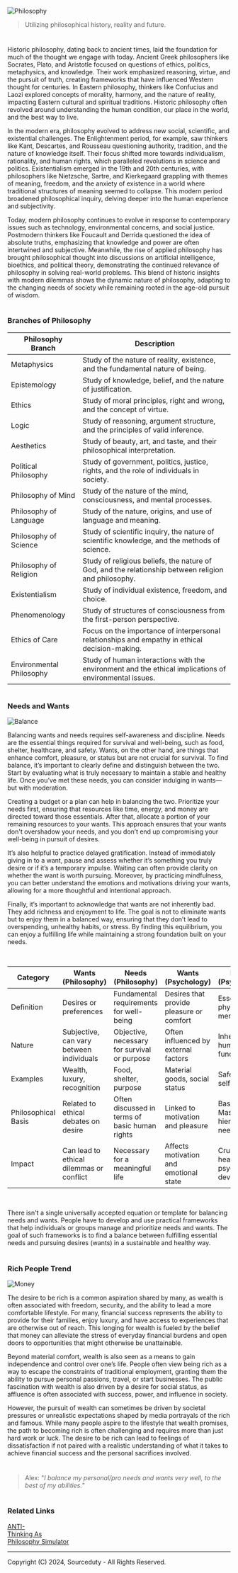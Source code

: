 ![Philosophy](https://github.com/user-attachments/assets/b4ef4a23-c3ae-476f-9f0d-e0656c6a0a8f)

> Utilizing philosophical history, reality and future.

#

Historic philosophy, dating back to ancient times, laid the foundation for much of the thought we engage with today. Ancient Greek philosophers like Socrates, Plato, and Aristotle focused on questions of ethics, politics, metaphysics, and knowledge. Their work emphasized reasoning, virtue, and the pursuit of truth, creating frameworks that have influenced Western thought for centuries. In Eastern philosophy, thinkers like Confucius and Laozi explored concepts of morality, harmony, and the nature of reality, impacting Eastern cultural and spiritual traditions. Historic philosophy often revolved around understanding the human condition, our place in the world, and the best way to live.

In the modern era, philosophy evolved to address new social, scientific, and existential challenges. The Enlightenment period, for example, saw thinkers like Kant, Descartes, and Rousseau questioning authority, tradition, and the nature of knowledge itself. Their focus shifted more towards individualism, rationality, and human rights, which paralleled revolutions in science and politics. Existentialism emerged in the 19th and 20th centuries, with philosophers like Nietzsche, Sartre, and Kierkegaard grappling with themes of meaning, freedom, and the anxiety of existence in a world where traditional structures of meaning seemed to collapse. This modern period broadened philosophical inquiry, delving deeper into the human experience and subjectivity.

Today, modern philosophy continues to evolve in response to contemporary issues such as technology, environmental concerns, and social justice. Postmodern thinkers like Foucault and Derrida questioned the idea of absolute truths, emphasizing that knowledge and power are often intertwined and subjective. Meanwhile, the rise of applied philosophy has brought philosophical thought into discussions on artificial intelligence, bioethics, and political theory, demonstrating the continued relevance of philosophy in solving real-world problems. This blend of historic insights with modern dilemmas shows the dynamic nature of philosophy, adapting to the changing needs of society while remaining rooted in the age-old pursuit of wisdom.

#
### Branches of Philosophy

| Philosophy Branch      | Description                                            |
|------------------------|--------------------------------------------------------|
| Metaphysics            | Study of the nature of reality, existence, and the fundamental nature of being. |
| Epistemology           | Study of knowledge, belief, and the nature of justification. |
| Ethics                 | Study of moral principles, right and wrong, and the concept of virtue. |
| Logic                  | Study of reasoning, argument structure, and the principles of valid inference. |
| Aesthetics             | Study of beauty, art, and taste, and their philosophical interpretation. |
| Political Philosophy   | Study of government, politics, justice, rights, and the role of individuals in society. |
| Philosophy of Mind     | Study of the nature of the mind, consciousness, and mental processes. |
| Philosophy of Language | Study of the nature, origins, and use of language and meaning. |
| Philosophy of Science  | Study of scientific inquiry, the nature of scientific knowledge, and the methods of science. |
| Philosophy of Religion | Study of religious beliefs, the nature of God, and the relationship between religion and philosophy. |
| Existentialism         | Study of individual existence, freedom, and choice. |
| Phenomenology          | Study of structures of consciousness from the first-person perspective. |
| Ethics of Care         | Focus on the importance of interpersonal relationships and empathy in ethical decision-making. |
| Environmental Philosophy | Study of human interactions with the environment and the ethical implications of environmental issues. |

#
### Needs and Wants

![Balance](https://github.com/user-attachments/assets/aa2ae5e7-0a1f-4dfa-a47e-0ec43a6df00b)

Balancing wants and needs requires self-awareness and discipline. Needs are the essential things required for survival and well-being, such as food, shelter, healthcare, and safety. Wants, on the other hand, are things that enhance comfort, pleasure, or status but are not crucial for survival. To find balance, it’s important to clearly define and distinguish between the two. Start by evaluating what is truly necessary to maintain a stable and healthy life. Once you’ve met these needs, you can consider indulging in wants—but with moderation.

Creating a budget or a plan can help in balancing the two. Prioritize your needs first, ensuring that resources like time, energy, and money are directed toward those essentials. After that, allocate a portion of your remaining resources to your wants. This approach ensures that your wants don't overshadow your needs, and you don’t end up compromising your well-being in pursuit of desires.

It’s also helpful to practice delayed gratification. Instead of immediately giving in to a want, pause and assess whether it’s something you truly desire or if it’s a temporary impulse. Waiting can often provide clarity on whether the want is worth pursuing. Moreover, by practicing mindfulness, you can better understand the emotions and motivations driving your wants, allowing for a more thoughtful and intentional approach.

Finally, it’s important to acknowledge that wants are not inherently bad. They add richness and enjoyment to life. The goal is not to eliminate wants but to enjoy them in a balanced way, ensuring that they don’t lead to overspending, unhealthy habits, or stress. By finding this equilibrium, you can enjoy a fulfilling life while maintaining a strong foundation built on your needs.

<br>

| Category          | Wants (Philosophy)                       | Needs (Philosophy)                        | Wants (Psychology)                       | Needs (Psychology)                        |
|-------------------|------------------------------------------|-------------------------------------------|------------------------------------------|--------------------------------------------|
| Definition        | Desires or preferences                   | Fundamental requirements for well-being   | Desires that provide pleasure or comfort | Essential for physical and mental health  |
| Nature            | Subjective, can vary between individuals | Objective, necessary for survival or purpose | Often influenced by external factors    | Inherent to human functioning              |
| Examples          | Wealth, luxury, recognition              | Food, shelter, purpose                    | Material goods, social status            | Safety, love, self-esteem                  |
| Philosophical Basis | Related to ethical debates on desire   | Often discussed in terms of basic human rights | Linked to motivation and pleasure      | Based on Maslow’s hierarchy of needs       |
| Impact            | Can lead to ethical dilemmas or conflict | Necessary for a meaningful life            | Affects motivation and emotional state   | Crucial for healthy psychological development |

<br>

There isn't a single universally accepted equation or template for balancing needs and wants. People have to develop and use practical frameworks that help individuals or groups manage and prioritize needs and wants. The goal of such frameworks is to find a balance between fulfilling essential needs and pursuing desires (wants) in a sustainable and healthy way.

#
### Rich People Trend

![Money](https://github.com/user-attachments/assets/174b9f5f-3294-453f-8a37-54ae84c9c465)

The desire to be rich is a common aspiration shared by many, as wealth is often associated with freedom, security, and the ability to lead a more comfortable lifestyle. For many, financial success represents the ability to provide for their families, enjoy luxury, and have access to experiences that are otherwise out of reach. This longing for wealth is fueled by the belief that money can alleviate the stress of everyday financial burdens and open doors to opportunities that might otherwise be unattainable.

Beyond material comfort, wealth is also seen as a means to gain independence and control over one’s life. People often view being rich as a way to escape the constraints of traditional employment, granting them the ability to pursue personal passions, travel, or start businesses. The public fascination with wealth is also driven by a desire for social status, as affluence is often associated with success, power, and influence in society.

However, the pursuit of wealth can sometimes be driven by societal pressures or unrealistic expectations shaped by media portrayals of the rich and famous. While many people aspire to the lifestyle that wealth promises, the path to becoming rich is often challenging and requires more than just hard work or luck. The desire to be rich can lead to feelings of dissatisfaction if not paired with a realistic understanding of what it takes to achieve financial success and the personal sacrifices involved.

#

> Alex: "*I balance my personal/pro needs and wants very well, to the best of my abilities.*"

#
### Related Links

[ANTI-](https://github.com/sourceduty/ANTI-)
<br>
[Thinking As](https://github.com/sourceduty/Thinking_As)
<br>
[Philosophy Simulator](https://github.com/sourceduty/Philosophy_Simulator)

***
Copyright (C) 2024, Sourceduty - All Rights Reserved.
